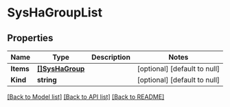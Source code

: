 # SysHaGroupList

## Properties
Name | Type | Description | Notes
------------ | ------------- | ------------- | -------------
**Items** | [**[]SysHaGroup**](sys_haGroup.md) |  | [optional] [default to null]
**Kind** | **string** |  | [optional] [default to null]

[[Back to Model list]](../README.md#documentation-for-models) [[Back to API list]](../README.md#documentation-for-api-endpoints) [[Back to README]](../README.md)


